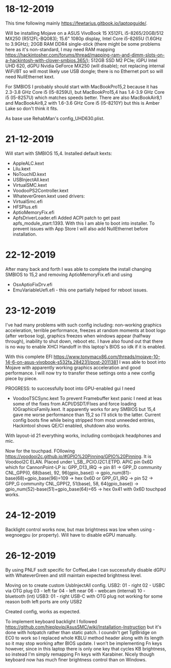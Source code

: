 # 18-12-2019
This time following mainly https://fewtarius.gitbook.io/laptopguide/.

Will be installing Mojave on a ASUS VivoBook 15 X512FL i5-8265/20GB/512 MX250 (R512FL-BQ083); 15.6" 1080p display, Intel Core i5-8265U (1.6GHz to 3.9GHz); 20GB RAM DDR4 single-stick (there might be some problems here as it's non-standard, I may need RAM mapping https://hackintosher.com/forums/thread/mapping-ram-and-dimm-slots-on-a-hackintosh-with-clover-smbios.365/); 512GB SSD M2 PCIe; iGPU Intel UHD 620, dGPU Nvidia GeForce MX250 (will disable); not replacing internal WiFi/BT so will most likely use USB dongle; there is no Ethernet port so will need NullEthernet kext.

For SMBIOS I probably should start with MacBookPro15,2 because it has 2.3-3.8 GHz Core i5 (I5-8259U), but MacBookPro15,4 has 1.4-3.9 GHz Core i5 (I5-8257U) which matches speeds better. There are also MacBookAir8,1 and MacBookAir8,2 with 1.6-3.6 GHz Core i5 (I5-8210Y) but this is Amber Lake so don't think it fits.

As base use RehabMan's config_UHD630.plist.

# 21-12-2019
Will start with SMBIOS 15,4. Installed default kexts:
* AppleALC.kext
* Lilu.kext
* NoTouchID.kext
* USBInjectAll.kext
* VirtualSMC.kext
* VoodooPS2Controller.kext
* WhateverGreen.kext
used drivers:
* VirtualSmc.efi
* HFSPlus.efi
* AptioMemoryFix.efi
* ApfsDriverLoader.efi
Added ACPI patch to get past apfs_module_start:1393. With this I am able to boot into installer.
To prevent issues with App Store I will also add NullEthernet before installation.

# 22-12-2019
After many back and forth I was able to complete the install changing SMBIOS to 15,2 and removing AptioMemoryFix.efi and using 
* OsxAptioFixDrv.efi
* EmuVariableUefi.efi - this one partially helped for reboot issues.

# 23-12-2019
I've had many problems with such config including: non-working graphics acceleration, terrible performance, freezes at random moments at boot logo (after verbose log), graphics freezes when windows appear (halfway through), inability to shut down, reboot etc. I have also found out that there is no way to enable XHCI Handoff in this laptop's BIOS so idk if it is enabled.

With this complete EFI https://www.tonymacx86.com/threads/mojave-10-14-6-on-asus-vivobook-s532fa.284231/post-2011381 I was able to boot into Mojave with apparently working graphics acceleration and good performance. I will now try to transfer these settings onto a new config piece by piece.

PROGRESS: to successfully boot into GPU-enabled gui I need
* VoodooTSCSync.kext
To prevent Framebuffer kext panic I need at leas some of the fixes from ACPI/DSDT/FIxes and force loading IOGraphicsFamily.kext. It apparently works for any SMBIOS but 15,4 gave me worse performance than 15,2 so I'll stick to the latter. Current config boots fine while being stripped from most unneeded entries, Hackintool shows QE/CI enabled, shutdown also works.

With layout-id 21 everything works, including combojack headphones and mic.

Now for the touchpad. FOllowing https://voodooi2c.github.io/#GPIO%20Pinning/GPIO%20Pinning. It is VoodooI2C ELAN. Placed under \\\_SB\_.PCIO.I2C1.ETPD. APIC pin 0x6D which for CannonPoint-LP is:
GPP_D13_IRQ -> pin 81 -> GPP_D community CNL_GPP(0, 68(base), 92, 96(gpio_base)) -> gpio_num(81)-base(68)+gpio_base(96)=109 -> hex 0x6D
or
GPP_G1_IRQ -> pin 52 -> GPP_G community CNL_GPP(2, 51(base), 58, 64(gpio_base)) -> gpio_num(52)-base(51)+gpio_base(64)=65 -> hex 0x41
with 0x6D touchpad works.

# 24-12-2019
Backlight control works now, but max brightness was low when using -wegnoegpu (or property). Will have to disable eGPU manually.

# 26-12-2019
By using PNLF ssdt specific for CoffeeLake I can successfully disable dGPU with WhateverGreen and still maintain expected brightness level.

Moving on to create custom UsbInjectAll config.
USB2:
01 - right
02 - USBC via OTG plug
03 - left far
04 - left near
06 - webcam (internal)
10 - bluetooth (int)
USB3:
01 - right
USB-C with OTG plug not working for some reason
both left ports are only USB2

Created config, works as expected.

To implement keyboard backlight I followed https://github.com/hieplpvip/AsusSMC/wiki/Installation-Instruction but it's done with hotpatch rather than static patch. I coundn't get TgtBridge on EC0 to work so I replaced whole KBLU method header along with its length so it may stop working after BIOS update. I won't be implementing Fn keys however, since in this laptop there is only one key that cycles KB brightness, so instead I'm simply remapping Fn keys with Karabiner. Nicely though keyboard now has much finer brightness control than on Windows.